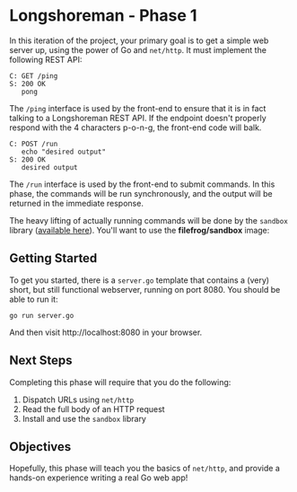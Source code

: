 Longshoreman - Phase 1
======================

In this iteration of the project, your primary goal is to get a
simple web server up, using the power of Go and `net/http`.  It
must implement the following REST API:

    C: GET /ping
    S: 200 OK
       pong

The `/ping` interface is used by the front-end to ensure that it
is in fact talking to a Longshoreman REST API.  If the endpoint
doesn't properly respond with the 4 characters p-o-n-g, the
front-end code will balk.

    C: POST /run
       echo "desired output"
    S: 200 OK
       desired output

The `/run` interface is used by the front-end to submit commands.
In this phase, the commands will be run synchronously, and the
output will be returned in the immediate response.

The heavy lifting of actually running commands will be done by the
`sandbox` library ([available here][sandbox]).  You'll want to use
the **filefrog/sandbox** image:

Getting Started
---------------

To get you started, there is a `server.go` template that contains
a (very) short, but still functional webserver, running on port
8080.  You should be able to run it:

    go run server.go

And then visit http://localhost:8080 in your browser.

Next Steps
----------

Completing this phase will require that you do the following:

1. Dispatch URLs using `net/http`
2. Read the full body of an HTTP request
3. Install and use the `sandbox` library

Objectives
----------

Hopefully, this phase will teach you the basics of `net/http`, and
provide a hands-on experience writing a real Go web app!


[sandbox]: http://github.com/jhunt/sandbox
